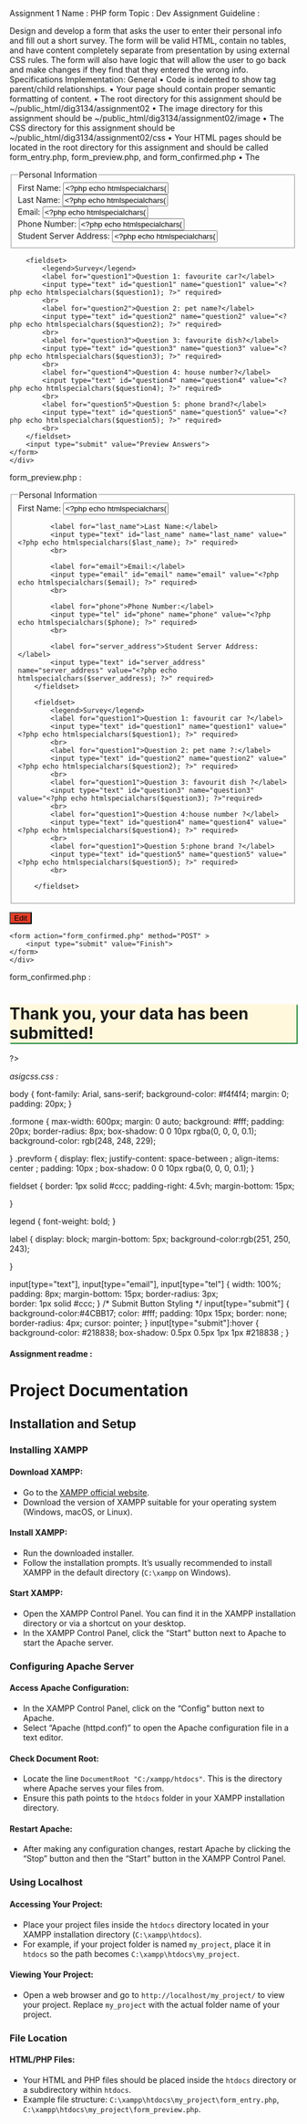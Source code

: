 Assignment 1 
Name : PHP form 
Topic :  Dev 
Assignment Guideline : 
  
Design and develop a form that asks the user to enter their personal info and fill out a short survey.  The form will be valid HTML, contain no tables, and have content completely separate from presentation by using external CSS rules.  The form will also have logic that will allow the user to go back and make changes if they find that they entered the wrong info.
Specifications
Implementation:
General
•	Code is indented to show tag parent/child relationships.
•	Your page should contain proper semantic formatting of content.
•	The root directory for this assignment should be ~/public_html/dig3134/assignment02
•	The image directory for this assignment should be ~/public_html/dig3134/assignment02/image
•	The CSS directory for this assignment should be ~/public_html/dig3134/assignment02/css
•	Your HTML pages should be located in the root directory for this assignment and should be called form_entry.php, form_preview.php, and form_confirmed.php
•	The <title>’s of form_entry.php, form_preview.php, and form_confirmed.php should be “Assignment 2 – first_name last_name”.
•	All directories and filenames should contain no spaces or uppercase letters.
•	All links need to be functional.
•	All of your .php files need to have corresponding .txt symbolically linked files in the root directory.
HTML
•	Web page validates as HTML 5 (http://validator.w3.orgLinks to an external site.).
CSS
•	The CSS directory for this assignment should be ~/public_html/dig3134/assignment02/css
•	All styles must be documented in an external CSS file called styles.css and linked to the document using the @import url rule or the <link> element.
o	All presentational HTML attributes should be replaced with CSS rules.
o	Use classes and/or id’s where appropriate.
PHP Functional Spec:
General
•	No global variables should be used.
•	Your logic should check if variables/superglobal arrays exist before trying to access values stored inside.
•	Form submission should use the POST method
•	You should mix standard HTML and PHP wherever possible (as opposed to outputting all of your HTML with PHP echo statements).
Form Processing
•	Page 1 (form_entry.php)
o	A page that contains blank form fields that the user will fill in.  The submit button should be labeled “Preview Answers”.
•	Page 2 (form_preview.php)
o	Once the user hits submit, the data they entered on Page 1 will be presented back to them with label information (for example: First Name – Dan Novatnak).
o	There will also be two buttons on the page.  One button will be labeled “Edit”, and the other button will be labeled “Finish”.
o	Edit Button
	If the user hits the Edit button on Page 2, they will be sent to Page 1, and all of the data that they entered will appear as pre-filled values of each form field.  These values should be stored using Cookies and not hidden form fields (or any other more advanced method).
	Once back on Page 1, functionality will continue as described in “Page 1” above.
o	Finish Button
	If the user hits the Finish button on Page 2, they should be sent to Page 3.
•	Page 3 (form_confirmed.php)
o	The user should be shown a message that says “Thank you, your data has been submitted”
•	Your form should be divided visually into at least 2 different styled fieldsets with legends.
•	Questions should have obvious visual dividers.
Presentation
Content
The user should be shown two fieldsets:
•	The first fieldset will contain text input fields to enter a first name, last name, e-mail, phone number, and students server address.
•	The second fieldset will contain 5 questions of your choosing. 
o	Use common sense: Avoid obscene, offensive, or otherwise inappropriate questions.


**Code** 
*form_entry.php :*

 <?php
if ($_SERVER["REQUEST_METHOD"] != "POST" && !isset($_GET['from_preview'])) {
    setcookie('first_name', '', time() - 3600, "/");
    setcookie('last_name', '', time() - 3600, "/");
    setcookie('email', '', time() - 3600, "/");
    setcookie('phone', '', time() - 3600, "/");
    setcookie('server_address', '', time() - 3600, "/");
    setcookie('question1', '', time() - 3600, "/");
    setcookie('question2', '', time() - 3600, "/");
    setcookie('question3', '', time() - 3600, "/");
    setcookie('question4', '', time() - 3600, "/");
    setcookie('question5', '', time() - 3600, "/");
    $first_name = '';
    $last_name = '';
    $email = '';
    $phone = '';
    $server_address = '';
    $question1 = '';
    $question2 = '';
    $question3 = '';
    $question4 = '';
    $question5 = '';
} else {
    //  fill all   fields with cookies if they exist
    $first_name = isset($_COOKIE['first_name']) ? $_COOKIE['first_name'] : '';
    $last_name = isset($_COOKIE['last_name']) ? $_COOKIE['last_name'] : '';
    $email = isset($_COOKIE['email']) ? $_COOKIE['email'] : '';
    $phone = isset($_COOKIE['phone']) ? $_COOKIE['phone'] : '';
    $server_address = isset($_COOKIE['server_address']) ? $_COOKIE['server_address'] : '';
    $question1 = isset($_COOKIE['question1']) ? $_COOKIE['question1'] : '';
    $question2 = isset($_COOKIE['question2']) ? $_COOKIE['question2'] : '';
    $question3 = isset($_COOKIE['question3']) ? $_COOKIE['question3'] : '';
    $question4 = isset($_COOKIE['question4']) ? $_COOKIE['question4'] : '';
    $question5 = isset($_COOKIE['question5']) ? $_COOKIE['question5'] : '';
}
?>
 

<!DOCTYPE html>
<html lang="en">
<head>
    <meta charset="UTF-8">
    <meta name="viewport" content="width=device-width, initial-scale=1.0">
    <title>Assignment 2 – form_entry</title>
    <link rel="stylesheet" href="asigcss.css">
</head>
<body>
    <div class="formone"> 
    <form action="form_preview.php" method="POST">
        <fieldset>
            <legend>Personal Information</legend>
            <label for="first_name">First Name:</label>
            <input type="text" id="first_name" name="first_name" value="<?php echo htmlspecialchars($first_name); ?>" required>
            <br>
            <label for="last_name">Last Name:</label>
            <input type="text" id="last_name" name="last_name" value="<?php echo htmlspecialchars($last_name); ?>" required>
            <br>
            <label for="email">Email:</label>
            <input type="email" id="email" name="email" value="<?php echo htmlspecialchars($email); ?>" required>
            <br>
            <label for="phone">Phone Number:</label>
            <input type="tel" id="phone" name="phone" value="<?php echo htmlspecialchars($phone); ?>" required>
            <br>
            <label for="server_address">Student Server Address:</label>
            <input type="text" id="server_address" name="server_address" value="<?php echo htmlspecialchars($server_address); ?>" required>
        </fieldset>

        <fieldset>
            <legend>Survey</legend>
            <label for="question1">Question 1: favourite car?</label>
            <input type="text" id="question1" name="question1" value="<?php echo htmlspecialchars($question1); ?>" required>
            <br>
            <label for="question2">Question 2: pet name?</label>
            <input type="text" id="question2" name="question2" value="<?php echo htmlspecialchars($question2); ?>" required>
            <br>
            <label for="question3">Question 3: favourite dish?</label>
            <input type="text" id="question3" name="question3" value="<?php echo htmlspecialchars($question3); ?>" required>
            <br>
            <label for="question4">Question 4: house number?</label>
            <input type="text" id="question4" name="question4" value="<?php echo htmlspecialchars($question4); ?>" required>
            <br>
            <label for="question5">Question 5: phone brand?</label>
            <input type="text" id="question5" name="question5" value="<?php echo htmlspecialchars($question5); ?>" required>
            <br>
        </fieldset>
        <input type="submit" value="Preview Answers">
    </form>
    </div>
</body>
</html>


form_preview.php : 

<?php
   if ($_SERVER["REQUEST_METHOD"] == "POST") {
       // Set cookies for each form blank
       setcookie('first_name', $_POST['first_name'], time() + 3600, "/");  
       setcookie('last_name', $_POST['last_name'], time() + 3600, "/");
       setcookie('email', $_POST['email'], time() + 3600, "/");
       setcookie('phone', $_POST['phone'], time() + 3600, "/");
       setcookie('server_address', $_POST['server_address'], time() + 3600, "/");
       setcookie('question1', $_POST['question1'], time() + 3600, "/");
       setcookie('question2', $_POST['question2'], time() + 3600, "/");
       setcookie('question3', $_POST['question3'], time() + 3600, "/");
       setcookie('question4', $_POST['question4'], time() + 3600, "/");
       setcookie('question5', $_POST['question5'], time() + 3600, "/");   
       $first_name = $_POST['first_name'];
    $last_name = $_POST['last_name'];
    $email = $_POST['email'];
    $phone = $_POST['phone'];
    $server_address = $_POST['server_address'];
    $question1 = $_POST['question1'];
    $question2 = $_POST['question2'];
    $question3 = $_POST['question3'];
    $question4 = $_POST['question4'];
    $question5 = $_POST['question5']; 
   }else {
    header("Location: form_entry.php");
    exit;
} 
  
?>
<!DOCTYPE html>
<html lang="en">
<head>
    <meta charset="UTF-8">
    <meta name="viewport" content="width=device-width, initial-scale=1.0">
    <title>Assignment 2 – Your Name</title>
    <link rel="stylesheet" href="asigcss.css">
</head>
<body>
    <div class="formone">  
<form action="form_preview.php" method="POST">
        <fieldset>
            <legend>Personal Information</legend>
            <label for="first_name">First Name:</label>
            <input type="text" id="first_name" name="first_name" value="<?php echo htmlspecialchars($first_name); ?>" required>
            <br>

            <label for="last_name">Last Name:</label>
            <input type="text" id="last_name" name="last_name" value="<?php echo htmlspecialchars($last_name); ?>" required>
            <br>

            <label for="email">Email:</label>
            <input type="email" id="email" name="email" value="<?php echo htmlspecialchars($email); ?>" required>
            <br>

            <label for="phone">Phone Number:</label>
            <input type="tel" id="phone" name="phone" value="<?php echo htmlspecialchars($phone); ?>" required>
            <br>

            <label for="server_address">Student Server Address:</label>
            <input type="text" id="server_address" name="server_address" value="<?php echo htmlspecialchars($server_address); ?>" required>
        </fieldset>

        <fieldset>
            <legend>Survey</legend>
            <label for="question1">Question 1: favourit car ?</label>
            <input type="text" id="question1" name="question1" value="<?php echo htmlspecialchars($question1); ?>" required>
            <br>
            <label for="question1">Question 2: pet name ?:</label>
            <input type="text" id="question2" name="question2" value="<?php echo htmlspecialchars($question2); ?>" required>
            <br>
            <label for="question1">Question 3: favourit dish ?</label>
            <input type="text" id="question3" name="question3"  value="<?php echo htmlspecialchars($question3); ?>"required>
            <br>
            <label for="question1">Question 4:house number ?</label>
            <input type="text" id="question4" name="question4" value="<?php echo htmlspecialchars($question4); ?>" required>
            <br>
            <label for="question1">Question 5:phone brand ?</label>
            <input type="text" id="question5" name="question5" value="<?php echo htmlspecialchars($question5); ?>" required>
            <br> 
             
        </fieldset>
</form>
    </div>
    <!-- Buttons for Edit and Finish -->
   <div class="prevform"> 
    <form action="form_entry.php" method="POST"   style="background-color:none;" >
        <input type="submit" value="Edit" style="background-color:#E23D28;">
    </form>

    <form action="form_confirmed.php" method="POST" >
        <input type="submit" value="Finish">
    </form>
    </div>  
</body>
</html>

form_confirmed.php :
<!DOCTYPE html>
<html lang="en">
<head>
    <meta charset="UTF-8">
    <meta name="viewport" content="width=device-width, initial-scale=1.0">
    <title>Assignment</title>
</head>
<style>
</style>
 <link rel="stylesheet" href="asigcss.css">
<body>
    <div class="confirm" style="background-color:cornsilk;
    box-shadow: 0.5px 0.5px 1px 1px #218838  ;"> 
    <h1>Thank you, your data has been submitted!</h1>
    </div>
</body>
</html>
<?php
// Clear cookies by setting expire time in the past
setcookie('first_name', '', time() - 3600, "/");
setcookie('last_name', '', time() - 3600, "/");
setcookie('email', '', time() - 3600, "/");
setcookie('phone', '', time() - 3600, "/");
setcookie('server_address', '', time() - 3600, "/");
setcookie('question1', '', time() - 3600, "/");
setcookie('question2', '', time() - 3600, "/");
setcookie('question3', '', time() - 3600, "/");
setcookie('question4', '', time() - 3600, "/");
setcookie('question5', '', time() - 3600, "/");
 
?>


*asigcss.css :* 


body {
    font-family: Arial, sans-serif;
    background-color: #f4f4f4;
    margin: 0;
    padding: 20px;
}

 
.formone  {
    max-width: 600px;
    margin: 0 auto;
    background: #fff;
    padding: 20px;
    border-radius: 8px;
    box-shadow: 0 0 10px rgba(0, 0, 0, 0.1);
    background-color: rgb(248, 248, 229);
    
}
.prevform  {
    display: flex;
    justify-content: space-between ;
    align-items: center ;
    padding: 10px ;
    box-shadow: 0 0 10px rgba(0, 0, 0, 0.1);
}

 
fieldset {
    border: 1px solid #ccc;
    padding-right: 4.5vh;
    margin-bottom: 15px;
      
    
}

 
legend {
    font-weight: bold;
}

 
label {
    display: block;
    margin-bottom: 5px;
    background-color:rgb(251, 250, 243);
    
}

input[type="text"], input[type="email"], input[type="tel"] {
    width: 100%;
    padding: 8px;
    margin-bottom: 15px;
    border-radius: 3px;   
    border: 1px solid #ccc;
} 
/* Submit Button Styling */
input[type="submit"] {
    background-color:#4CBB17;
    color: #fff;
    padding: 10px 15px;
    border: none;
    border-radius: 4px;
    cursor: pointer;
}
input[type="submit"]:hover {
    background-color: #218838;
    box-shadow: 0.5px 0.5px 1px 1px #218838  ;
}


#### Assignment readme : 


# Project Documentation

## Installation and Setup

### Installing XAMPP

#### Download XAMPP:
- Go to the [XAMPP official website](https://www.apachefriends.org/index.html).
- Download the version of XAMPP suitable for your operating system (Windows, macOS, or Linux).

#### Install XAMPP:
- Run the downloaded installer.
- Follow the installation prompts. It’s usually recommended to install XAMPP in the default directory (`C:\xampp` on Windows).

#### Start XAMPP:
- Open the XAMPP Control Panel. You can find it in the XAMPP installation directory or via a shortcut on your desktop.
- In the XAMPP Control Panel, click the “Start” button next to Apache to start the Apache server.

### Configuring Apache Server

#### Access Apache Configuration:
- In the XAMPP Control Panel, click on the “Config” button next to Apache.
- Select “Apache (httpd.conf)” to open the Apache configuration file in a text editor.

#### Check Document Root:
- Locate the line `DocumentRoot "C:/xampp/htdocs"`. This is the directory where Apache serves your files from.
- Ensure this path points to the `htdocs` folder in your XAMPP installation directory.

#### Restart Apache:
- After making any configuration changes, restart Apache by clicking the “Stop” button and then the “Start” button in the XAMPP Control Panel.

### Using Localhost

#### Accessing Your Project:
- Place your project files inside the `htdocs` directory located in your XAMPP installation directory (`C:\xampp\htdocs`).
- For example, if your project folder is named `my_project`, place it in `htdocs` so the path becomes `C:\xampp\htdocs\my_project`.

#### Viewing Your Project:
- Open a web browser and go to `http://localhost/my_project/` to view your project. Replace `my_project` with the actual folder name of your project.

### File Location

#### HTML/PHP Files:
- Your HTML and PHP files should be placed inside the `htdocs` directory or a subdirectory within `htdocs`.
- Example file structure: `C:\xampp\htdocs\my_project\form_entry.php`, `C:\xampp\htdocs\my_project\form_preview.php`.

 


